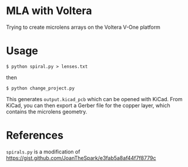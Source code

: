 # MLA with Voltera
Trying to create microlens arrays on the Voltera V-One platform

# Usage
```
$ python spiral.py > lenses.txt
```
then
```
$ python change_project.py
```
This generates `output.kicad_pcb` which can be opened with KiCad. From KiCad, you can then export a Gerber file for the copper layer, which contains the microlens geometry.

# References
`spirals.py` is a modification of https://gist.github.com/JoanTheSpark/e3fab5a8af44f7f8779c
